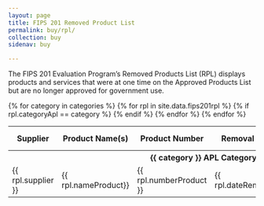 ```yaml
---
layout: page
title: FIPS 201 Removed Product List
permalink: buy/rpl/
collection: buy
sidenav: buy

---
```


The FIPS 201 Evaluation Program’s Removed Products List (RPL) displays products and services that were at one time on the Approved Products List but are no longer approved for government use.

<table class="usa-table--borderless rpl-table">
  <thead class="usa-sr-only">
    <tr>
      <th id="rpl-table-heading-supplier" scope="col">Supplier</th>
      <th id="rpl-table-heading-nameProduct" scope="col">Product Name(s)</th>
      <th id="rpl-table-heading-numberProduct" scope="col">Product Number</th>
      <th id="rpl-table-heading-dateRemoval" scope="col">Removal Date</th>
      <th id="rpl-table-heading-numberAPL" scope="col">APL #</th>
      <th id="rpl-table-heading-reason" scope="col">Reason For Removal</th>
    </tr>
  </thead>
  <tbody>
    {% for category in categories %}
      <tr class="rpl-table-category-heading" data-category="{{ category }}">
        <th colspan="6" class="rpl-table-heading" id="rpl-table-heading-{{ category | slugify }}"><b>{{ category }} APL Category</b></th>
      </tr>
      {% for rpl in site.data.fips201rpl %}
        {% if rpl.categoryApl == category %}
          <tr class="rpl-table-row" data-category="{{ rpl.category }}">
            <td headers="rpl-table-heading-{{ category | slugify }} rpl-table-heading-supplier">{{ rpl.supplier }}</td>
            <td headers="rpl-table-heading-{{ category | slugify }} rpl-table-heading-nameProduct">{{ rpl.nameProduct}}</a></td>
            <td headers="rpl-table-heading-{{ category | slugify }} rpl-table-heading-numberProduct">{{ rpl.numberProduct }}</td>
            <td headers="rpl-table-heading-{{ category | slugify }} rpl-table-heading-dateRemoval">{{ rpl.dateRemoval}}</a></td>
            <td headers="rpl-table-heading-{{ category | slugify }} rpl-table-heading-numberAPL">{{ rpl.numberAPL }}</td>
            <td headers="rpl-table-heading-{{ category | slugify }} rpl-table-heading-reason">{{ rpl.reason}}</a></td>
          </tr>
        {% endif %}
      {% endfor %} <!--rpl-->
    {% endfor %}<!--category-->
  </tbody>
</table>
